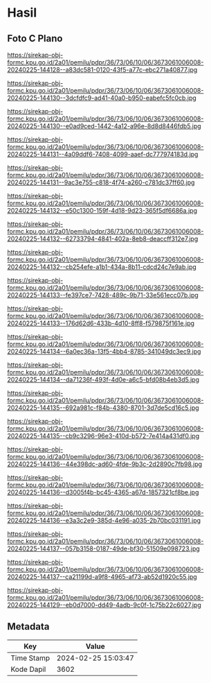 # Hasil

## Foto C Plano

https://sirekap-obj-formc.kpu.go.id/2a01/pemilu/pdpr/36/73/06/10/06/3673061006008-20240225-144128--a83dc581-0120-43f5-a77c-ebc271a40877.jpg

https://sirekap-obj-formc.kpu.go.id/2a01/pemilu/pdpr/36/73/06/10/06/3673061006008-20240225-144130--3dcfdfc9-ad41-40a0-b950-eabefc5fc0cb.jpg

https://sirekap-obj-formc.kpu.go.id/2a01/pemilu/pdpr/36/73/06/10/06/3673061006008-20240225-144130--e0ad9ced-1442-4a12-a96e-8d8d8446fdb5.jpg

https://sirekap-obj-formc.kpu.go.id/2a01/pemilu/pdpr/36/73/06/10/06/3673061006008-20240225-144131--4a09ddf6-7408-4099-aaef-dc777974183d.jpg

https://sirekap-obj-formc.kpu.go.id/2a01/pemilu/pdpr/36/73/06/10/06/3673061006008-20240225-144131--9ac3e755-c818-4f74-a260-c781dc37ff60.jpg

https://sirekap-obj-formc.kpu.go.id/2a01/pemilu/pdpr/36/73/06/10/06/3673061006008-20240225-144132--e50c1300-159f-4d18-9d23-365f5df6686a.jpg

https://sirekap-obj-formc.kpu.go.id/2a01/pemilu/pdpr/36/73/06/10/06/3673061006008-20240225-144132--62733794-4841-402a-8eb8-deaccff312e7.jpg

https://sirekap-obj-formc.kpu.go.id/2a01/pemilu/pdpr/36/73/06/10/06/3673061006008-20240225-144132--cb254efe-a1b1-434a-8b11-cdcd24c7e9ab.jpg

https://sirekap-obj-formc.kpu.go.id/2a01/pemilu/pdpr/36/73/06/10/06/3673061006008-20240225-144133--fe397ce7-7428-489c-9b71-33e561ecc07b.jpg

https://sirekap-obj-formc.kpu.go.id/2a01/pemilu/pdpr/36/73/06/10/06/3673061006008-20240225-144133--176d62d6-433b-4d10-8ff8-f579875f161e.jpg

https://sirekap-obj-formc.kpu.go.id/2a01/pemilu/pdpr/36/73/06/10/06/3673061006008-20240225-144134--6a0ec36a-13f5-4bb4-8785-341049dc3ec9.jpg

https://sirekap-obj-formc.kpu.go.id/2a01/pemilu/pdpr/36/73/06/10/06/3673061006008-20240225-144134--da71236f-493f-4d0e-a6c5-bfd08b4eb3d5.jpg

https://sirekap-obj-formc.kpu.go.id/2a01/pemilu/pdpr/36/73/06/10/06/3673061006008-20240225-144135--692a981c-f84b-4380-8701-3d7de5cd16c5.jpg

https://sirekap-obj-formc.kpu.go.id/2a01/pemilu/pdpr/36/73/06/10/06/3673061006008-20240225-144135--cb9c3296-96e3-410d-b572-7e414a431df0.jpg

https://sirekap-obj-formc.kpu.go.id/2a01/pemilu/pdpr/36/73/06/10/06/3673061006008-20240225-144136--44e398dc-ad60-4fde-9b3c-2d2890c7fb98.jpg

https://sirekap-obj-formc.kpu.go.id/2a01/pemilu/pdpr/36/73/06/10/06/3673061006008-20240225-144136--d3005f4b-bc45-4365-a67d-1857321cf8be.jpg

https://sirekap-obj-formc.kpu.go.id/2a01/pemilu/pdpr/36/73/06/10/06/3673061006008-20240225-144136--e3a3c2e9-385d-4e96-a035-2b70bc031191.jpg

https://sirekap-obj-formc.kpu.go.id/2a01/pemilu/pdpr/36/73/06/10/06/3673061006008-20240225-144137--057b3158-0187-49de-bf30-51509e098723.jpg

https://sirekap-obj-formc.kpu.go.id/2a01/pemilu/pdpr/36/73/06/10/06/3673061006008-20240225-144137--ca21199d-a9f8-4965-af73-ab52d1920c55.jpg

https://sirekap-obj-formc.kpu.go.id/2a01/pemilu/pdpr/36/73/06/10/06/3673061006008-20240225-144129--eb0d7000-dd49-4adb-9c0f-1c75b22c6027.jpg


## Metadata

| Key        | Value               |
| ---------- | ------------------- |
| Time Stamp | 2024-02-25 15:03:47 |
| Kode Dapil | 3602                |



